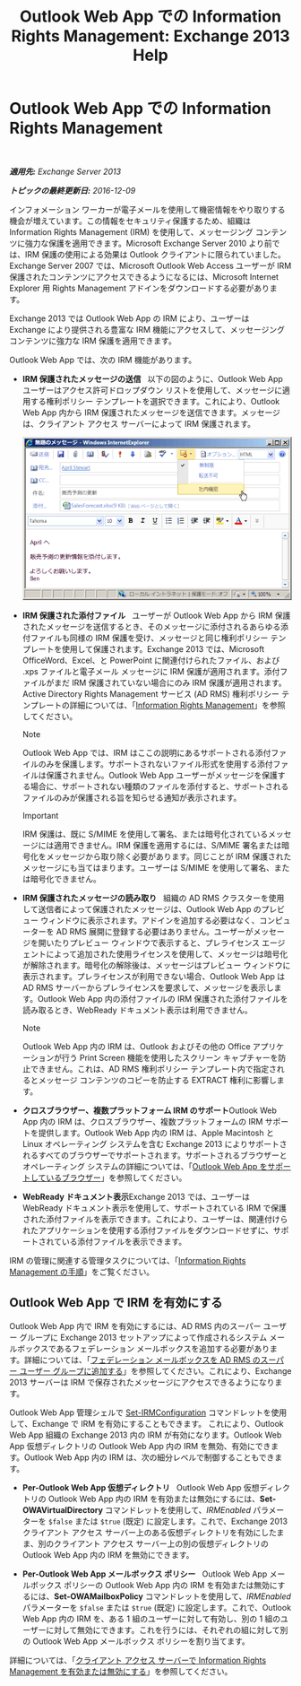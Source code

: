 ﻿---
title: 'Outlook Web App での Information Rights Management: Exchange 2013 Help'
TOCTitle: Outlook Web App での Information Rights Management
ms:assetid: 60a49dab-17ac-4d2c-9b41-7d87250d6c00
ms:mtpsurl: https://technet.microsoft.com/ja-jp/library/Dd876891(v=EXCHG.150)
ms:contentKeyID: 49896276
ms.date: 04/24/2018
mtps_version: v=EXCHG.150
ms.translationtype: HT
---

# Outlook Web App での Information Rights Management

 

_**適用先:** Exchange Server 2013_

_**トピックの最終更新日:** 2016-12-09_

インフォメーション ワーカーが電子メールを使用して機密情報をやり取りする機会が増えています。この情報をセキュリティ保護するため、組織は Information Rights Management (IRM) を使用して、メッセージング コンテンツに強力な保護を適用できます。Microsoft Exchange Server 2010 より前では、IRM 保護の使用による効果は Outlook クライアントに限られていました。Exchange Server 2007 では、Microsoft Outlook Web Access ユーザーが IRM 保護されたコンテンツにアクセスできるようになるには、Microsoft Internet Explorer 用 Rights Management アドインをダウンロードする必要があります。

Exchange 2013 では Outlook Web App の IRM により、ユーザーは Exchange により提供される豊富な IRM 機能にアクセスして、メッセージング コンテンツに強力な IRM 保護を適用できます。

Outlook Web App では、次の IRM 機能があります。

  - **IRM 保護されたメッセージの送信**   以下の図のように、Outlook Web App ユーザーはアクセス許可ドロップダウン リストを使用して、メッセージに適用する権利ポリシー テンプレートを選択できます。これにより、Outlook Web App 内から IRM 保護されたメッセージを送信できます。メッセージは、クライアント アクセス サーバーによって IRM 保護されます。
    
    ![OWA から IRM 保護されているメッセージを送信](images/Dd876891.fa8cabb5-c049-46dc-8b29-9d9957dbfd3e(EXCHG.150).gif "OWA から IRM 保護されているメッセージを送信")  

  - **IRM 保護された添付ファイル**   ユーザーが Outlook Web App から IRM 保護されたメッセージを送信するとき、そのメッセージに添付されるあらゆる添付ファイルも同様の IRM 保護を受け、メッセージと同じ権利ポリシー テンプレートを使用して保護されます。Exchange 2013 では、Microsoft OfficeWord、Excel、と PowerPoint に関連付けられたファイル、および .xps ファイルと電子メール メッセージに IRM 保護が適用されます。添付ファイルがまだ IRM 保護されていない場合にのみ IRM 保護が適用されます。Active Directory Rights Management サービス (AD RMS) 権利ポリシー テンプレートの詳細については、「[Information Rights Management](information-rights-management-exchange-2013-help.md)」を参照してください。
    

    > [!NOTE]
    > Outlook Web App では、IRM はここの説明にあるサポートされる添付ファイルのみを保護します。サポートされないファイル形式を使用する添付ファイルは保護されません。Outlook Web App ユーザーがメッセージを保護する場合に、サポートされない種類のファイルを添付すると、サポートされるファイルのみが保護される旨を知らせる通知が表示されます。

    

    > [!IMPORTANT]
    > IRM 保護は、既に S/MIME を使用して署名、または暗号化されているメッセージには適用できません。IRM 保護を適用するには、S/MIME 署名または暗号化をメッセージから取り除く必要があります。同じことが IRM 保護されたメッセージにも当てはまります。ユーザーは S/MIME を使用して署名、または暗号化できません。



  - **IRM 保護されたメッセージの読み取り**   組織の AD RMS クラスターを使用して送信者によって保護されたメッセージは、Outlook Web App のプレビュー ウィンドウに表示されます。アドインを追加する必要はなく、コンピューターを AD RMS 展開に登録する必要はありません。ユーザーがメッセージを開いたりプレビュー ウィンドウで表示すると、プレライセンス エージェントによって追加された使用ライセンスを使用して、メッセージは暗号化が解除されます。暗号化の解除後は、メッセージはプレビュー ウィンドウに表示されます。プレライセンスが利用できない場合、Outlook Web App は AD RMS サーバーからプレライセンスを要求して、メッセージを表示します。Outlook Web App 内の添付ファイルの IRM 保護された添付ファイルを読み取るとき、WebReady ドキュメント表示は利用できません。
    

    > [!NOTE]
    > Outlook Web App 内の IRM は、Outlook およびその他の Office アプリケーションが行う Print Screen 機能を使用したスクリーン キャプチャーを防止できません。これは、AD RMS 権利ポリシー テンプレート内で指定されるとメッセージ コンテンツのコピーを防止する EXTRACT 権利に影響します。



  - **クロスブラウザー、複数プラットフォーム IRM のサポート**Outlook Web App 内の IRM は、クロスブラウザー、複数プラットフォームの IRM サポートを提供します。Outlook Web App 内の IRM は、Apple Macintosh と Linux オペレーティング システムを含む Exchange 2013 によりサポートされるすべてのブラウザーでサポートされます。サポートされるブラウザーとオペレーティング システムの詳細については、「[Outlook Web App をサポートしているブラウザー](https://go.microsoft.com/fwlink/p/?linkid=129362)」を参照してください。

  - **WebReady ドキュメント表示**Exchange 2013 では、ユーザーは WebReady ドキュメント表示を使用して、サポートされている IRM で保護された添付ファイルを表示できます。これにより、ユーザーは、関連付けられたアプリケーションを使用する添付ファイルをダウンロードせずに、サポートされている添付ファイルを表示できます。

IRM の管理に関連する管理タスクについては、「[Information Rights Management の手順](information-rights-management-procedures-exchange-2013-help.md)」をご覧ください。

## Outlook Web App で IRM を有効にする

Outlook Web App 内で IRM を有効にするには、AD RMS 内のスーパー ユーザー グループに Exchange 2013 セットアップによって作成されるシステム メールボックスであるフェデレーション メールボックスを追加する必要があります。詳細については、「[フェデレーション メールボックスを AD RMS のスーパー ユーザー グループに追加する](add-the-federation-mailbox-to-the-ad-rms-super-users-group-exchange-2013-help.md)」を参照してください。これにより、Exchange 2013 サーバーは IRM で保存されたメッセージにアクセスできるようになります。

Outlook Web App 管理シェルで [Set-IRMConfiguration](https://technet.microsoft.com/ja-jp/library/dd979792\(v=exchg.150\)) コマンドレットを使用して、Exchange で IRM を有効にすることもできます。 これにより、Outlook Web App 組織の Exchange 2013 内の IRM が有効になります。Outlook Web App 仮想ディレクトリの Outlook Web App 内の IRM を無効、有効にできます。Outlook Web App 内の IRM は、次の細分レベルで制御することもできます。

  - **Per-Outlook Web App 仮想ディレクトリ**   Outlook Web App 仮想ディレクトリの Outlook Web App 内の IRM を有効または無効にするには、**Set-OWAVirtualDirectory** コマンドレットを使用して、*IRMEnabled* パラメーターを `$false` または `$true` (既定) に設定します。これで、Exchange 2013 クライアント アクセス サーバー上のある仮想ディレクトリを有効にしたまま、別のクライアント アクセス サーバー上の別の仮想ディレクトリの Outlook Web App 内の IRM を無効にできます。

  - **Per-Outlook Web App メールボックス ポリシー**   Outlook Web App メールボックス ポリシーの Outlook Web App 内の IRM を有効または無効にするには、**Set-OWAMailboxPolicy** コマンドレットを使用して、*IRMEnabled* パラメーターを `$false` または `$true` (既定) に設定します。これで、Outlook Web App 内の IRM を、ある 1 組のユーザーに対して有効し、別の 1 組のユーザーに対して無効にできます。これを行うには、それぞれの組に対して別の Outlook Web App メールボックス ポリシーを割り当てます。

詳細については、「[クライアント アクセス サーバーで Information Rights Management を有効または無効にする](enable-or-disable-information-rights-management-on-client-access-servers-exchange-2013-help.md)」を参照してください。

